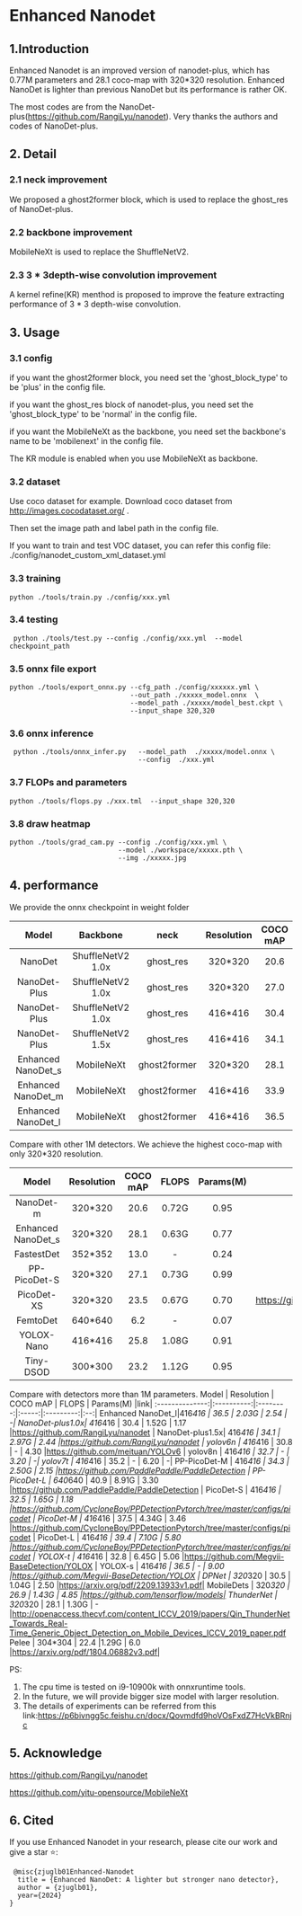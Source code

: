 # Enhanced Nanodet

## 1.Introduction

Enhanced Nanodet is an improved version of nanodet-plus, which has 0.77M parameters and 28.1 coco-map with 320*320 resolution. Enhanced NanoDet is lighter than previous NanoDet but its performance is rather OK. 

The most codes are from the NanoDet-plus(https://github.com/RangiLyu/nanodet). Very thanks the authors and codes of NanoDet-plus. 

## 2. Detail

### 2.1 neck improvement

We proposed a ghost2former block, which is used to replace the ghost_res of NanoDet-plus.

### 2.2 backbone improvement
MobileNeXt is used to replace the ShuffleNetV2.

### 2.3 3 * 3depth-wise convolution improvement
A kernel refine(KR) menthod is proposed to improve the feature extracting performance of 3 * 3 depth-wise convolution.

## 3. Usage

### 3.1 config
if you want the ghost2former block, you need set the 'ghost_block_type' to be 'plus' in the config file.

if you want the ghost_res block of nanodet-plus, you need set the 'ghost_block_type' to be 'normal' in the config file.

if you want the MobileNeXt as the backbone, you need set the backbone's name to be 'mobilenext' in the config file.

The KR module is enabled when you use MobileNeXt as backbone.

### 3.2 dataset

Use coco dataset for example. Download coco dataset from http://images.cocodataset.org/ .

Then set the image path and label path in the config file. 

If you want to train and test VOC dataset, you can refer this config file: ./config/nanodet_custom_xml_dataset.yml



### 3.3 training

```shell
python ./tools/train.py ./config/xxx.yml

```

### 3.4 testing
```shell
 python ./tools/test.py --config ./config/xxx.yml  --model checkpoint_path

```
### 3.5 onnx file export
```shell
python ./tools/export_onnx.py --cfg_path ./config/xxxxxx.yml \
                              --out_path ./xxxxx_model.onnx  \
                              --model_path ./xxxxx/model_best.ckpt \
                              --input_shape 320,320
```
### 3.6 onnx inference
```shell
 python ./tools/onnx_infer.py   --model_path  ./xxxxx/model.onnx \
                                --config  ./xxx.yml
```

### 3.7 FLOPs and parameters 
```shell
python ./tools/flops.py ./xxx.tml  --input_shape 320,320
```

### 3.8 draw heatmap
```shell
python ./tools/grad_cam.py --config ./config/xxx.yml \
                           --model ./workspace/xxxxx.pth \
                           --img ./xxxxx.jpg
```
## 4. performance

We provide the onnx checkpoint in weight folder  

Model           |     Backbone      |  neck        |Resolution | COCO mAP | FLOPS | Params(M) |cpu-time|
:--------------:|:-----------------:|:------------:|:----------:|:--------:|:-----:|:------:|:--:|
NanoDet         | ShuffleNetV2 1.0x |  ghost_res   |320*320   |   20.6   | 0.72G | 0.95   |  -  |
NanoDet-Plus    | ShuffleNetV2 1.0x |  ghost_res   |320*320   |   27.0   | 0.90G | 1.17   | 6ms |
NanoDet-Plus    | ShuffleNetV2 1.0x |  ghost_res   |416*416   |   30.4   | 1.52G | 1.17   | 9ms |
NanoDet-Plus    | ShuffleNetV2 1.5x |  ghost_res   |416*416   |   34.1   | 2.97G | 2.44   | 12ms|
Enhanced NanoDet_s     |  MobileNeXt       | ghost2former |320*320   |   28.1   | 0.63G | 0.77   | 6ms |
Enhanced NanoDet_m     |  MobileNeXt       | ghost2former |416*416   |   33.9   | 1.30G | 1.25   | 9ms|
Enhanced NanoDet_l     |  MobileNeXt       | ghost2former |416*416   |   36.5   | 2.03G | 2.54   | 13ms|



Compare with other 1M detectors. We achieve the highest coco-map with only 320*320 resolution.

Model           | Resolution | COCO mAP | FLOPS | Params(M) |link|
:--------------:|:----------:|:--------:|:-----:|:---------:|:--:|
NanoDet-m       |  320*320   |   20.6   | 0.72G | 0.95   |https://github.com/RangiLyu/nanodet |
Enhanced NanoDet_s       |  320*320   |   28.1   | 0.63G | 0.77   | -  |
FastestDet      |  352*352   |   13.0   |  -    | 0.24   |https://github.com/dog-qiuqiu/FastestDet |
PP-PicoDet-S    |  320*320   |   27.1   | 0.73G | 0.99   |https://github.com/PaddlePaddle/PaddleDetection |
PicoDet-XS      |  320*320   |   23.5   | 0.67G | 0.70   |https://github.com/CycloneBoy/PPDetectionPytorch/tree/master/configs/picodet |
FemtoDet        |  640*640   |   6.2    |  -    | 0.07   |https://github.com/yh-pengtu/FemtoDet     |
YOLOX-Nano      |  416*416   |   25.8   | 1.08G | 0.91   |https://github.com/Megvii-BaseDetection/YOLOX |
Tiny-DSOD       |  300*300   |   23.2   | 1.12G | 0.95   |https://github.com/lyxok1/Tiny-DSOD  |

Compare with detectors more than 1M parameters.
Model           | Resolution | COCO mAP | FLOPS | Params(M) |link|
:--------------:|:----------:|:--------:|:-----:|:---------:|:--:|
Enhanced NanoDet_l|416*416   |   36.5   | 2.03G | 2.54   | -|
NanoDet-plus1.0x|  416*416   |   30.4   | 1.52G | 1.17   |https://github.com/RangiLyu/nanodet |
NanoDet-plus1.5x|  416*416   |   34.1   | 2.97G | 2.44   |https://github.com/RangiLyu/nanodet |
yolov6n         |  416*416   |   30.8   |  -    | 4.30   |https://github.com/meituan/YOLOv6 |
yolov8n         |  416*416   |   32.7   |   -   | 3.20   | -|
yolov7t         |  416*416   |   35.2   |   -   | 6.20   | -|
PP-PicoDet-M    |  416*416   |   34.3   | 2.50G | 2.15   |https://github.com/PaddlePaddle/PaddleDetection |
PP-PicoDet-L    |  640*640   |   40.9   | 8.91G | 3.30   |https://github.com/PaddlePaddle/PaddleDetection |
PicoDet-S       |  416*416   |   32.5   | 1.65G | 1.18   |https://github.com/CycloneBoy/PPDetectionPytorch/tree/master/configs/picodet |
PicoDet-M       |  416*416   |   37.5   | 4.34G | 3.46   |https://github.com/CycloneBoy/PPDetectionPytorch/tree/master/configs/picodet |
PicoDet-L       |  416*416   |   39.4   | 7.10G | 5.80   |https://github.com/CycloneBoy/PPDetectionPytorch/tree/master/configs/picodet |
YOLOX-t         |  416*416   |   32.8   | 6.45G | 5.06   |https://github.com/Megvii-BaseDetection/YOLOX |
YOLOX-s         |  416*416   |   36.5   |   -   | 9.00   |https://github.com/Megvii-BaseDetection/YOLOX |
DPNet           |  320*320   |   30.5   | 1.04G | 2.50   |https://arxiv.org/pdf/2209.13933v1.pdf|
MobileDets      |  320*320   |   26.9   | 1.43G | 4.85   |https://github.com/tensorflow/models|
ThunderNet      |  320*320   |   28.1   | 1.30G | -      |http://openaccess.thecvf.com/content_ICCV_2019/papers/Qin_ThunderNet_Towards_Real-Time_Generic_Object_Detection_on_Mobile_Devices_ICCV_2019_paper.pdf
Pelee           |  304*304   |    22.4   |1.29G | 6.0    |https://arxiv.org/pdf/1804.06882v3.pdf|


PS:
1. The cpu time is tested on i9-10900k with onnxruntime tools.
2. In the future, we will provide bigger size model with larger resolution. 
3. The details of experiments can be referred from this link:https://p6bivngg5c.feishu.cn/docx/Qovmdfd9hoVOsFxdZ7HcVkBRnjc

## 5. Acknowledge

https://github.com/RangiLyu/nanodet

https://github.com/yitu-opensource/MobileNeXt

## 6. Cited
If you use Enhanced Nanodet in your research, please cite our work and give a star ⭐:
```
 @misc{zjuglb01Enhanced-Nanodet
  title = {Enhanced NanoDet: A lighter but stronger nano detector},
  author = {zjuglb01},
  year={2024}
}
```